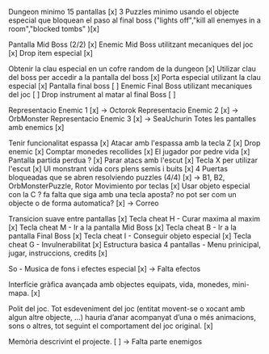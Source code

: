 Dungeon minimo 15 pantallas  [x]
3 Puzzles minimo usando el objecte especial que bloquean el paso al final boss ("lights off","kill all enemyes in a room","blocked tombs" )[x]

Pantalla Mid Boss (2/2) [x]
Enemic Mid Boss utilitzant mecaniques del joc [x]
Drop item especial [x]

Obtenir la clau especial en un cofre random de la dungeon [x]
Utilizar clau del boss per accedir a la pantalla del boss [x]
Porta especial utilizant la clau especial [x]
Pantalla final boss [ ]
Enemic Final Boss utilizant mecaniques del joc  [ ]
Drop instrument al matar al final Boss [ ]

Representacio Enemic 1 [x] -> Octorok
Representacio Enemic 2 [x] -> OrbMonster
Representacio Enemic 3 [x] -> SeaUchurin 
Totes les pantalles amb enemics [x]

Tenir funcionalitat espassa [x] 
Atacar amb l'espassa amb la tecla Z [x]
Drop enemic [x] 
Comptar monedes recollides [x]
El jugador por pedre vida [x]
Pantalla partida perdua ? [x]
Parar atacs amb l'escut [x]
Tecla X per utilizar l'escut [x] 
UI monstrant vida cors plens semis i buits [x]
4 Puertas bloqueadas que se abren resolviendo puzzles (4/4) [x] -> B1, B2, OrbMonsterPuzzle, Rotor 
Movimiento por teclas [x]
Usar objeto especial con la C ? fa falta que siga amb una tecla aposta? no pot ser com un objecte o de forma automatica? [x] -> Correo

Transicion suave entre pantallas [x]
Tecla cheat  H - Curar maxima al maxim  [x] 
Tecla cheat M - Ir a la pantalla Mid Boss [x]
Tecla cheat B - Ir a la pantalla Final Boss [x]
Tecla cheat I - Conseguir objeto especial [x]
Tecla cheat G - Invulnerabilitat [x]
Estructura basica 4 pantallas - Menu prinicipal, jugar, instruccions, credits [x]

So - Musica de fons i efectes especial [x] -> Falta efectos

Interfície gràfica avançada amb objectes equipats, vida, monedes, mini-mapa. [x]

Polit del joc. Tot esdeveniment del joc (entitat movent-se o xocant amb algun altre objecte, ...) hauria d’anar acompanyat d’una o més animacions, sons o altres, tot seguint el comportament del joc original. [x]

Memòria descrivint el projecte. [ ] -> Falta parte enemigos